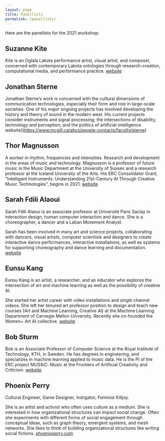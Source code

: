 ```yaml
---
layout: page
title: Panellists
permalink: /panellists/
---
```


Here are the panellists for the 2021 workshop:

## Suzanne Kite

Kite is an Oglala Lakota performance artist, visual artist, and composer, concerned with contemporary Lakota ontologies through research-creation, computational media, and performance practice. [website](http://kitekitekitekite.com/)

## Jonathan Sterne

Jonathan Sterne’s work is concerned with the cultural dimensions of communication technologies, especially their form and role in large-scale societies. One of his major ongoing projects has involved developing the history and theory of sound in the modern west. His current projects consider instruments and signal processing; the intersections of disability, technology and perception; and the politics of artificial intelligence. website](https://www.mcgill.ca/ahcs/people-contacts/faculty/sterne)

## Thor Magnusson

A worker in rhythm, frequencies and intensities. Research and development in the areas of music and technology. Magnusson is a professor of future music in the Music Department at the University of Sussex and a research professor at the Iceland University of the Arts. His ERC Consolidator Grant, "Intelligent Instruments: Understanding 21st-Century AI Through Creative Music Technologies", begins in 2021. [website](https://thormagnusson.github.io/)

## Sarah Fdili Alaoui

Sarah Fdili Alaoui is an associate professor at Université Paris Saclay in interaction design, human computer interaction and dance. She is a choreographer, a dancer and a Laban Movement Analyst.

Sarah has been involved in many art and science projects, collaborating with dancers, visual artists, computer scientists and designers to create interactive dance performances, interactive installations, as well as systems for supporting choreography and dance learning and documentation. [website](http://saralaoui.com/)

## Eunsu Kang

Eunsu Kang is an artist, a researcher, and an educator who explores the intersection of art and machine learning as well as the possibility of creative AI. 

She started her artist career with video installations and single channel videos. She left her tenured art professor position to design and teach new courses (Art and Machine Learning, Creative AI) at the Machine Learning Department of Carnegie Mellon University. Recently she co-founded the Women+ Art AI collective. [website](https://www.kangeunsu.com)

## Bob Sturm

Bob is an Associate Professor of Computer Science at the Royal Institute of Technology, KTH, in Sweden. He has degrees in engineering, and specializes in machine learning applied to music data. He is the PI of the ERC project MUSAiC: Music at the Frontiers of Artificial Creativity and Criticism. [website](https://www.kth.se/profile/bobs)

## Phoenix Perry

Cultural Engineer, Game Designer, Instigator, Feminist Killjoy.

She is an artist and activist who often uses culture as a medium. She is interested in how organizational structures can impact social change. Often she experiments with different forms of social engagement through conceptual ideas, such as graph theory, emergent systems, and mesh networks. She likes to think of building organizational structures like writing social fictions. [phoenixperry.com](https://phoenixperry.com)
